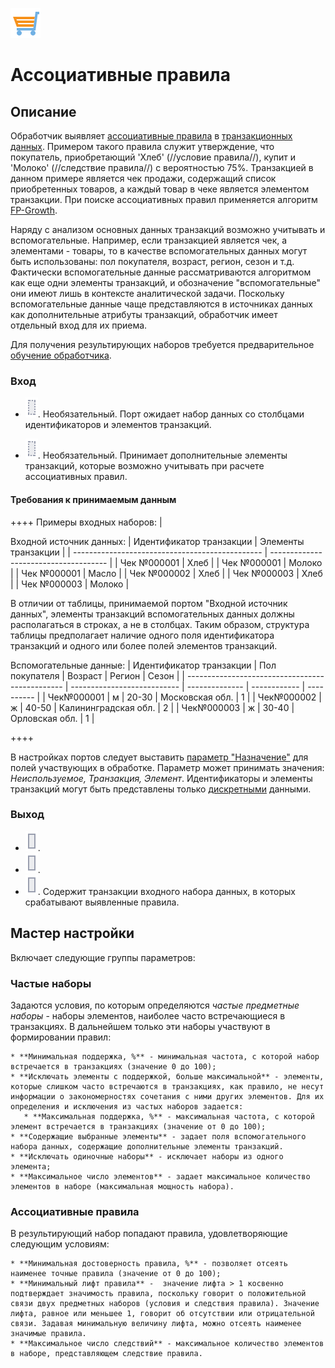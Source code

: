 ![](/media/app/icons/vendors/assnrules.svg)
# Ассоциативные правила

## Описание

Обработчик выявляет [ассоциативные правила](https://basegroup.ru/community/articles/intro) в [транзакционных данных](https://basegroup.ru/community/glossary/transact-data). Примером такого правила служит утверждение, что покупатель, приобретающий 'Хлеб' (//условие правила//), купит и 'Молоко' (//следствие правила//) с вероятностью 75%. Транзакцией в данном примере является чек продажи, содержащий список приобретенных товаров, а каждый товар в чеке является элементом транзакции. При поиске ассоциативных правил применяется алгоритм [FP-Growth](https://basegroup.ru/community/articles/fpg).

Наряду с анализом основных данных транзакций возможно учитывать и вспомогательные. Например, если транзакцией является чек, а элементами - товары, то в качестве вспомогательных данных могут быть использованы: пол покупателя, возраст, регион, сезон и т.д. Фактически вспомогательные данные рассматриваются алгоритмом как еще одни элементы транзакций, и обозначение "вспомогательные" они имеют лишь в контексте аналитической задачи. Поскольку вспомогательные данные чаще представляются в источниках данных как дополнительные атрибуты транзакций, обработчик имеет отдельный вход для их приема. 

Для получения результирующих наборов требуется предварительное [обучение обработчика](/app/glossary/training_processors.md). 

### Вход

   * ![](/media/app/icons/ports/optional_input_table_inactive.svg). Необязательный.
Порт ожидает набор данных со столбцами идентификаторов и элементов транзакций. 

   * ![](/media/app/icons/ports/optional_input_table_inactive.svg). Необязательный.
Принимает дополнительные элементы транзакций, которые возможно учитывать при расчете ассоциативных правил. 

#### Требования к принимаемым данным

++++ Примеры входных наборов: |

Входной источник данных:
 | Идентификатор транзакции | Элементы транзакции | 
 | ----------------------------------------------- | ------------------------------------- | 
 | Чек №000001                                | Хлеб                              | 
 | Чек №000001                                | Молоко                          | 
 | Чек №000001                                | Масло                            | 
 | Чек №000002                                | Хлеб                              | 
 | Чек №000003                                | Хлеб                              | 
 | Чек №000003                                | Молоко                          | 

В отличии от таблицы, принимаемой портом "Входной источник данных", элементы транзакций вспомогательных данных должны располагаться в строках, а не в столбцах. Таким образом, структура таблицы предполагает наличие одного поля идентификатора транзакций и одного или более полей элементов транзакций.

 
Вспомогательные данные:
 | Идентификатор транзакции | Пол покупателя | Возраст | Регион                           | Сезон | 
 | ----------------------------------------------- | --------------------------- | -------------- | ------------                           | ---------- | 
 | Чек№000001                                 | м                          | 20-30          | Московская обл.           | 1          | 
 | Чек№000002                                 | ж                          | 40-50          | Калининградская обл. | 2          | 
 | Чек№000003                                 | ж                          | 30-40          | Орловская обл.             | 1          | 

++++ 

В настройках портов следует выставить [параметр "Назначение"](app/glossary/datasetfieldoptions#назначение) для полей участвующих в обработке. Параметр может принимать значения: *Неиспользуемое, Транзакция, Элемент*. Идентификаторы и элементы транзакций могут быть представлены только [дискретными](/app/glossary/datatype.md) данными.

### Выход

   * ![](/media/app/icons/ports/output_table_inactive.svg).
   * ![](/media/app/icons/ports/output_table_inactive.svg).
   * ![](/media/app/icons/ports/output_table_inactive.svg). Содержит транзакции входного набора данных, в которых срабатывают выявленные правила.

## Мастер настройки

Включает следующие группы параметров:

### Частые наборы

Задаются условия, по которым определяются *частые предметные наборы* - наборы элементов, наиболее часто встречающиеся в транзакциях. В дальнейшем только эти наборы участвуют в формировании правил:
 

    * **Минимальная поддержка, %** - минимальная частота, с которой набор встречается в транзакциях (значение 0 до 100);
    * **Исключать элементы с поддержкой, больше максимальной** - элементы, которые слишком часто встречаются в транзакциях, как правило, не несут информации о закономерностях сочетания с ними других элементов. Для их определения и исключения из частых наборов задается:
       * **Максимальная поддержка, %** - максимальная частота, с которой элемент встречается в транзакциях (значение от 0 до 100);
    * **Содержащие выбранные элементы** - задает поля вспомогательного набора данных, содержащие дополнительные элементы транзакций.
    * **Исключать одиночные наборы** - исключает наборы из одного элемента;
    * **Максимальное число элементов** - задает максимальное количество элементов в наборе (максимальная мощность набора).

### Ассоциативные правила

 
В результирующий набор попадают правила, удовлетворяющие следующим условиям:
 

    * **Минимальная достоверность правила, %** - позволяет отсеять наименее точные правила (значение от 0 до 100);
    * **Минимальный лифт правила** -  значение лифта > 1 косвенно подтверждает значимость правила, поскольку говорит о положительной связи двух предметных наборов (условия и следствия правила). Значение лифта, равное или меньшее 1, говорит об отсутствии или отрицательной связи. Задавая минимальную величину лифта, можно отсеять наименее значимые правила. 
    * **Максимальное число следствий** - максимальное количество элементов в наборе, представляющем следствие правила.


